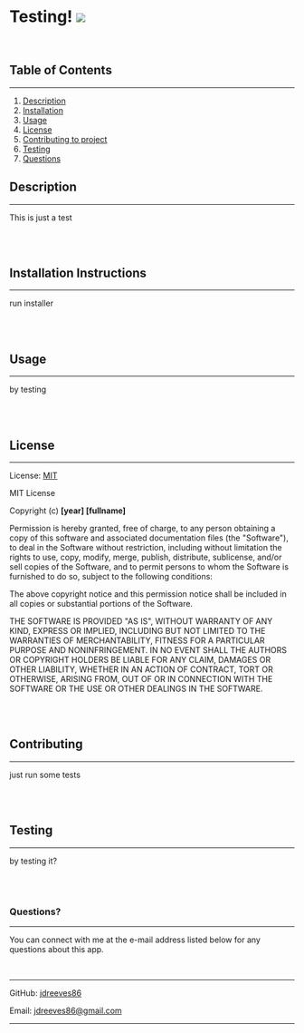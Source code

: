 
# Testing! ![](https://img.shields.io/badge/license-MIT-green)

<br>

## Table of Contents

<hr>

1. [Description](#Descr)
2. [Installation](#Install)
3. [Usage](#Use)
4. [License](#Lic)
5. [Contributing to project](#Contr)
6. [Testing](#Test)
7. <a href='#?'>Questions</a>

## Description <a id= 'Descr'></a>

<hr>

This is just a test

<br>
<br>

## Installation Instructions <a id= 'Install'></a>

<hr>

run installer

<br>
<br>

## Usage <a id= 'Use'></a>

<hr>

by testing

<br>
<br>

## License <a id= 'Lic'></a>

<hr>


License: [MIT](https://choosealicense.com/licenses/mit/)
<br>

MIT License

Copyright (c) 
**[year] [fullname]**

Permission is hereby granted, free of charge, to any person obtaining a copy
of this software and associated documentation files (the "Software"), to deal
in the Software without restriction, including without limitation the rights
to use, copy, modify, merge, publish, distribute, sublicense, and/or sell
copies of the Software, and to permit persons to whom the Software is
furnished to do so, subject to the following conditions:

The above copyright notice and this permission notice shall be included in all
copies or substantial portions of the Software.

THE SOFTWARE IS PROVIDED "AS IS", WITHOUT WARRANTY OF ANY KIND, EXPRESS OR
IMPLIED, INCLUDING BUT NOT LIMITED TO THE WARRANTIES OF MERCHANTABILITY,
FITNESS FOR A PARTICULAR PURPOSE AND NONINFRINGEMENT. IN NO EVENT SHALL THE
AUTHORS OR COPYRIGHT HOLDERS BE LIABLE FOR ANY CLAIM, DAMAGES OR OTHER
LIABILITY, WHETHER IN AN ACTION OF CONTRACT, TORT OR OTHERWISE, ARISING FROM,
OUT OF OR IN CONNECTION WITH THE SOFTWARE OR THE USE OR OTHER DEALINGS IN THE
SOFTWARE.


<br>
<br>

## Contributing <a id= 'Contr'></a>

<hr>

just run some tests

<br>
<br>

## Testing <a id= 'Test'></a>

<hr>

by testing it?

<br>
<br>

### Questions? <a id='?'></a>

<hr>

You can connect with me at the e-mail address listed below for any questions about this app. 

<br>

<hr>

GitHub: [jdreeves86](https://github.com/jdreeves86)

Email: [jdreeves86@gmail.com](mailto:jdreeves86@gmail.com)

<hr>
